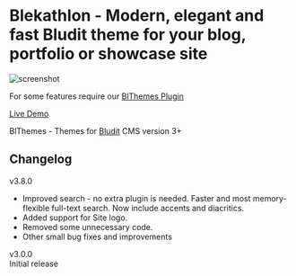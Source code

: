 # Blekathlon - Modern, elegant and fast Bludit theme for your blog, portfolio or showcase site
![screenshot](https://blthemes.pp.ua/images/blekathlon.jpg
 "Blekathlon")

For some features require our [BlThemes Plugin](https://blthemes.pp.ua/#plugins)

[Live Demo](https://blthemes.pp.ua/blekathlon/)

BlThemes - Themes for [Bludit](https://github.com/bludit/bludit) CMS version 3+

## Changelog

v3.8.0  
* Improved search - no extra plugin is needed. Faster and most memory-flexible full-text search. Now include accents and diacritics.  
* Added support for Site logo.  
* Removed some unnecessary code.  
* Other small bug fixes and improvements

v3.0.0  
Initial release